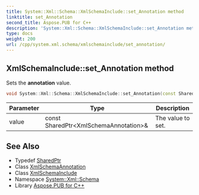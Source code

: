 ```yaml
---
title: System::Xml::Schema::XmlSchemaInclude::set_Annotation method
linktitle: set_Annotation
second_title: Aspose.PUB for C++
description: 'System::Xml::Schema::XmlSchemaInclude::set_Annotation method. Sets the annotation value in C++.'
type: docs
weight: 200
url: /cpp/system.xml.schema/xmlschemainclude/set_annotation/
---
```

## XmlSchemaInclude::set_Annotation method


Sets the **annotation** value.

```cpp
void System::Xml::Schema::XmlSchemaInclude::set_Annotation(const SharedPtr<XmlSchemaAnnotation> &value)
```


| Parameter | Type | Description |
| --- | --- | --- |
| value | const SharedPtr\<XmlSchemaAnnotation\>\& | The value to set. |

## See Also

* Typedef [SharedPtr](../../../system/sharedptr/)
* Class [XmlSchemaAnnotation](../../xmlschemaannotation/)
* Class [XmlSchemaInclude](../)
* Namespace [System::Xml::Schema](../../)
* Library [Aspose.PUB for C++](../../../)
